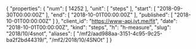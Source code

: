 {
  "properties": {
    "num": [
      14252
    ],
    "unit": [
      "steps"
    ],
    "start": [
      "2018-09-30T00:00:00Z"
    ],
    "end": [
      "2018-10-01T00:00:00Z"
    ],
    "published": [
      "2018-10-01T00:00:00Z"
    ]
  },
  "client_id": "https://www-api.jvt.me/fit",
  "date": "2018-10-01T00:00:00Z",
  "kind": "steps",
  "h": "h-measure",
  "slug": "2018/10/4snot",
  "aliases": [
    "/mf2/aad988aa-3151-4c95-9c25-ba2f2bd44319/",
    "/mf2/2018/10/4SNOt"
  ]
}
